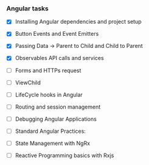 ### Angular tasks
- [x] Installing Angular dependencies and project setup
- [x] Button Events and Event Emitters
- [x] Passing Data -> Parent to Child and Child to Parent
- [x] Observables API calls and services
- [ ] Forms and HTTPs request
- [ ] ViewChild
- [ ] LifeCycle hooks in Angular
- [ ]    Routing and session management
- [ ]    Debugging Angular Applications
- [ ]   Standard Angular Practices:
- [ ]    State Management with NgRx
- [ ]  Reactive Programming basics with Rxjs
 

